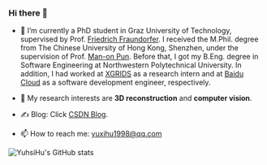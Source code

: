 ### Hi there 👋

- 🔭 I’m currently a PhD student in Graz University of Technology, supervised by Prof. [Friedrich Fraundorfer](https://www.tugraz.at/institute/icg/research/team-fraundorfer/people/friedrich-fraundorfer/). I received the M.Phil. degree from The Chinese University of Hong Kong, Shenzhen, under the supervision of Prof. [Man-on Pun](https://mypage.cuhk.edu.cn/academics/simonpun/member/director_simonpun.html). Before that, I got my B.Eng. degree in Software Engineering at Northwestern Polytechnical University. In addition, I had worked at [XGRIDS](https://www.xgrids.cn/) as a research intern and at [Baidu Cloud](https://cloud.baidu.com/) as a software development engineer, respectively.

- 🌱 My research interests are **3D reconstruction** and **computer vision**.

- ✍️ Blog: Click [CSDN Blog](https://blog.csdn.net/YuhsiHu?type=blog).

- 📫 How to reach me: yuxihu1998@qq.com

  

![YuhsiHu's GitHub stats](https://github-readme-stats.vercel.app/api?username=YuhsiHu)

